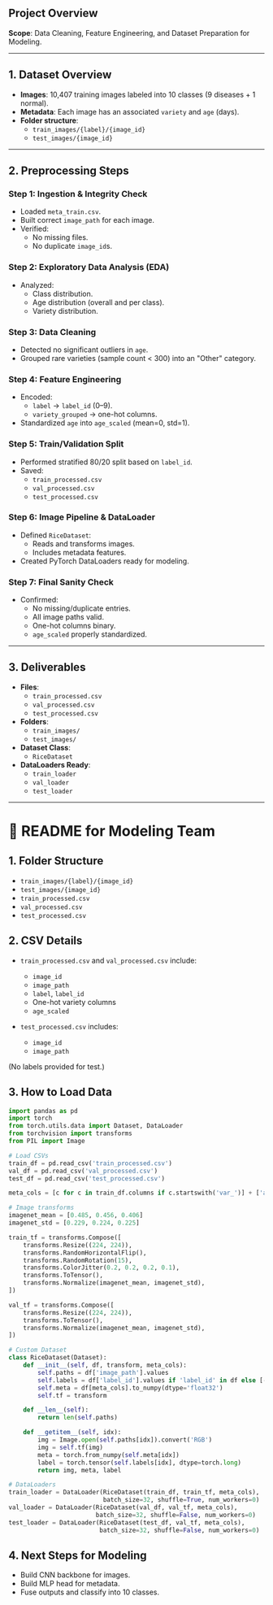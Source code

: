 
## Project Overview

**Scope**: Data Cleaning, Feature Engineering, and Dataset Preparation for Modeling.

---

## 1. Dataset Overview
- **Images**: 10,407 training images labeled into 10 classes (9 diseases + 1 normal).
- **Metadata**: Each image has an associated `variety` and `age` (days).
- **Folder structure**:
  - `train_images/{label}/{image_id}`
  - `test_images/{image_id}`

---

## 2. Preprocessing Steps

### Step 1: Ingestion & Integrity Check
- Loaded `meta_train.csv`.
- Built correct `image_path` for each image.
- Verified:
  - No missing files.
  - No duplicate `image_id`s.

### Step 2: Exploratory Data Analysis (EDA)
- Analyzed:
  - Class distribution.
  - Age distribution (overall and per class).
  - Variety distribution.

### Step 3: Data Cleaning
- Detected no significant outliers in `age`.
- Grouped rare varieties (sample count < 300) into an "Other" category.

### Step 4: Feature Engineering
- Encoded:
  - `label` -> `label_id` (0–9).
  - `variety_grouped` -> one-hot columns.
- Standardized `age` into `age_scaled` (mean=0, std=1).

### Step 5: Train/Validation Split
- Performed stratified 80/20 split based on `label_id`.
- Saved:
  - `train_processed.csv`
  - `val_processed.csv`
  - `test_processed.csv`

### Step 6: Image Pipeline & DataLoader
- Defined `RiceDataset`:
  - Reads and transforms images.
  - Includes metadata features.
- Created PyTorch DataLoaders ready for modeling.

### Step 7: Final Sanity Check
- Confirmed:
  - No missing/duplicate entries.
  - All image paths valid.
  - One-hot columns binary.
  - `age_scaled` properly standardized.

---

## 3. Deliverables
- **Files**:
  - `train_processed.csv`
  - `val_processed.csv`
  - `test_processed.csv`
- **Folders**:
  - `train_images/`
  - `test_images/`
- **Dataset Class**:
  - `RiceDataset`
- **DataLoaders Ready**:
  - `train_loader`
  - `val_loader`
  - `test_loader`

---

# 📖 README for Modeling Team

## 1. Folder Structure

- `train_images/{label}/{image_id}`
- `test_images/{image_id}`
- `train_processed.csv`
- `val_processed.csv`
- `test_processed.csv`

## 2. CSV Details

- `train_processed.csv` and `val_processed.csv` include:
  - `image_id`
  - `image_path`
  - `label`, `label_id`
  - One-hot variety columns
  - `age_scaled`

- `test_processed.csv` includes:
  - `image_id`
  - `image_path`
  
(No labels provided for test.)

## 3. How to Load Data

```python
import pandas as pd
import torch
from torch.utils.data import Dataset, DataLoader
from torchvision import transforms
from PIL import Image

# Load CSVs
train_df = pd.read_csv('train_processed.csv')
val_df = pd.read_csv('val_processed.csv')
test_df = pd.read_csv('test_processed.csv')

meta_cols = [c for c in train_df.columns if c.startswith('var_')] + ['age_scaled']

# Image transforms
imagenet_mean = [0.485, 0.456, 0.406]
imagenet_std = [0.229, 0.224, 0.225]

train_tf = transforms.Compose([
    transforms.Resize((224, 224)),
    transforms.RandomHorizontalFlip(),
    transforms.RandomRotation(15),
    transforms.ColorJitter(0.2, 0.2, 0.2, 0.1),
    transforms.ToTensor(),
    transforms.Normalize(imagenet_mean, imagenet_std),
])

val_tf = transforms.Compose([
    transforms.Resize((224, 224)),
    transforms.ToTensor(),
    transforms.Normalize(imagenet_mean, imagenet_std),
])

# Custom Dataset
class RiceDataset(Dataset):
    def __init__(self, df, transform, meta_cols):
        self.paths = df['image_path'].values
        self.labels = df['label_id'].values if 'label_id' in df else [-1]*len(df)
        self.meta = df[meta_cols].to_numpy(dtype='float32')
        self.tf = transform

    def __len__(self):
        return len(self.paths)

    def __getitem__(self, idx):
        img = Image.open(self.paths[idx]).convert('RGB')
        img = self.tf(img)
        meta = torch.from_numpy(self.meta[idx])
        label = torch.tensor(self.labels[idx], dtype=torch.long)
        return img, meta, label

# DataLoaders
train_loader = DataLoader(RiceDataset(train_df, train_tf, meta_cols),
                          batch_size=32, shuffle=True, num_workers=0)
val_loader = DataLoader(RiceDataset(val_df, val_tf, meta_cols),
                        batch_size=32, shuffle=False, num_workers=0)
test_loader = DataLoader(RiceDataset(test_df, val_tf, meta_cols),
                         batch_size=32, shuffle=False, num_workers=0)
```

## 4. Next Steps for Modeling
- Build CNN backbone for images.
- Build MLP head for metadata.
- Fuse outputs and classify into 10 classes.

